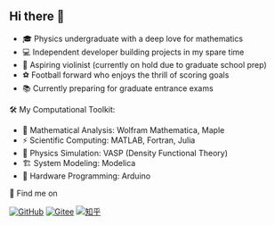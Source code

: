 ## Hi there 👋

- 🎓 Physics undergraduate with a deep love for mathematics
- 💻 Independent developer building projects in my spare time
- 🎻 Aspiring violinist (currently on hold due to graduate school prep)
- ⚽ Football forward who enjoys the thrill of scoring goals
- 📚 Currently preparing for graduate entrance exams

🛠️ My Computational Toolkit:
- 🧮 Mathematical Analysis: Wolfram Mathematica, Maple
- ⚡ Scientific Computing: MATLAB, Fortran, Julia
- 🔬 Physics Simulation: VASP (Density Functional Theory)
- 🏗️ System Modeling: Modelica
- 🤖 Hardware Programming: Arduino

🔗 Find me on

[![GitHub](https://img.shields.io/badge/GitHub-181717?style=for-the-badge&logo=github&logoColor=white)](https://github.com/shujiaran)
[![Gitee](https://img.shields.io/badge/Gitee-C71D23?style=for-the-badge&logo=gitee&logoColor=white)](https://gitee.com/shujiaran)
[![知乎](https://img.shields.io/badge/知乎-0084FF?style=for-the-badge&logo=zhihu&logoColor=white)](https://www.zhihu.com/people/shujiaran)
